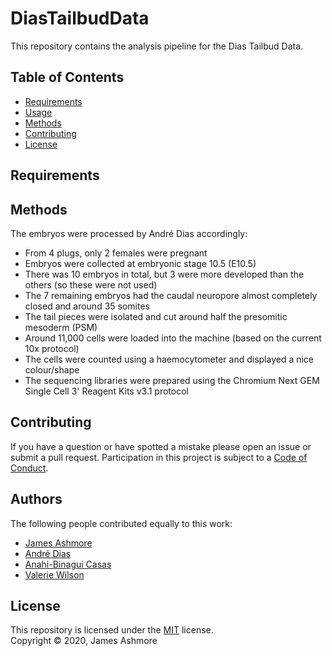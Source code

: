 DiasTailbudData
===============

This repository contains the analysis pipeline for the Dias Tailbud Data.

Table of Contents
-----------------

  * [Requirements](#requirements)
  * [Usage](#usage)
  * [Methods](#methods)
  * [Contributing](*contributing)
  * [License](#license)

Requirements
------------

Methods
-------

The embryos were processed by André Dias accordingly:

* From 4 plugs, only 2 females were pregnant
* Embryos were collected at embryonic stage 10.5 (E10.5)
* There was 10 embryos in total, but 3 were more developed than the others (so these were not used)
* The 7 remaining embryos had the caudal neuropore almost completely closed and around 35 somites
* The tail pieces were isolated and cut around half the presomitic mesoderm (PSM)
* Around 11,000 cells were loaded into the machine (based on the current 10x protocol)
* The cells were counted using a haemocytometer and displayed a nice colour/shape
* The sequencing libraries were prepared using the Chromium Next GEM Single Cell 3' Reagent Kits v3.1 protocol


Contributing
------------

If you have a question or have spotted a mistake please open an issue or submit a pull request. Participation in this project is subject to a [Code of Conduct](CODE_OF_CONDUCT.md).

Authors
------

The following people contributed equally to this work:

  * [James Ashmore](https://www.ed.ac.uk/profile/james-ashmore)
  * [André Dias]()
  * [Anahi-Binagui Casas](https://www.ed.ac.uk/profile/anahi-binagui-casas)
  * [Valerie Wilson](https://www.ed.ac.uk/profile/valerie-wilson)

License
-------

This repository is licensed under the [MIT](#) license.  
Copyright &copy; 2020, James Ashmore
